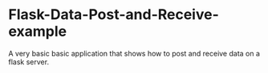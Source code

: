 # Flask-Data-Post-and-Receive-example
A very basic basic application that shows how to post and receive data on a flask server.
